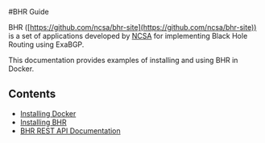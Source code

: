 #BHR Guide

BHR ([https://github.com/ncsa/bhr-site](https://github.com/ncsa/bhr-site)) is a set of applications developed by [NCSA](https://github.com/ncsa) for implementing Black Hole Routing using ExaBGP.

This documentation provides examples of installing and using BHR in Docker.

## Contents
* [Installing Docker](docker_install.md)
* [Installing BHR](bhr_install.md)
* [BHR REST API Documentation](rest_api.md)